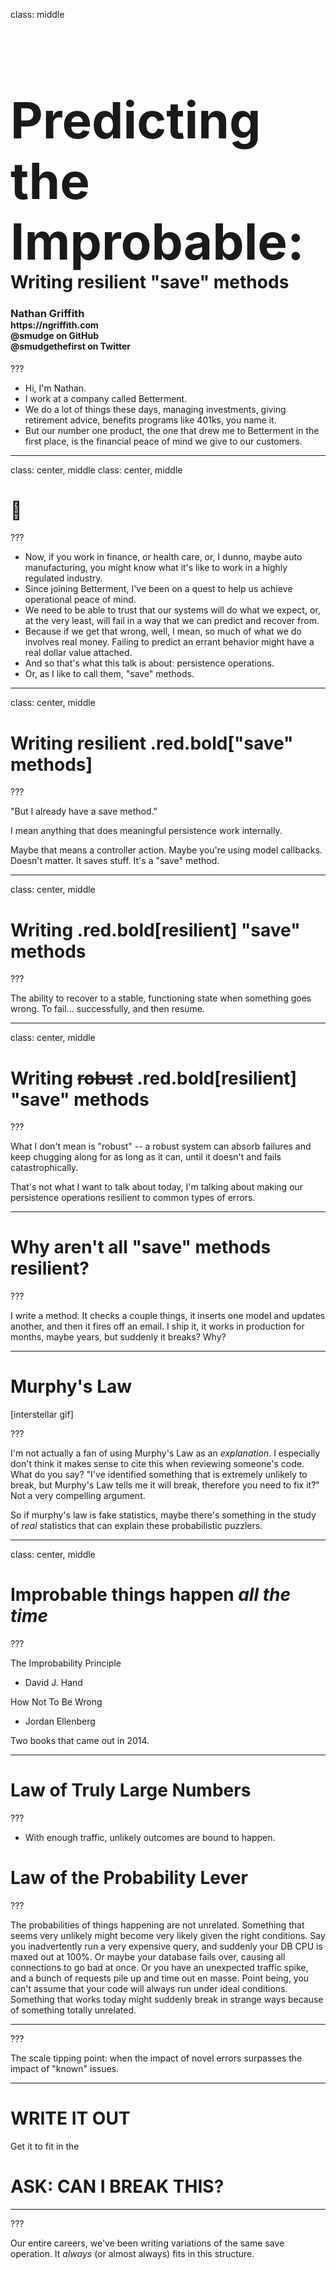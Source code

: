 class: middle

<h1 style="margin-bottom:0;font-size:80px;">Predicting the Improbable:</h1>
<h1 style="margin-top:0;">Writing resilient "save" methods</h1>

<h3 style="margin-bottom:0;">Nathan Griffith</h3>
<h4 style="margin-top:0;">https://ngriffith.com<br/>@smudge on GitHub<br/>@smudgethefirst on Twitter</h4>

???

- Hi, I'm Nathan.
- I work at a company called Betterment.
- We do a lot of things these days, managing investments, giving retirement advice, benefits programs like 401ks, you name it.
- But our number one product, the one that drew me to Betterment in the first place, is the financial peace of mind we give to our customers.

---
class: center, middle
class: center, middle

# 💸

???

- Now, if you work in finance, or health care, or, I dunno, maybe auto manufacturing, you might know what it's like to work in a highly regulated industry.
- Since joining Betterment, I've been on a quest to help us achieve operational peace of mind.
- We need to be able to trust that our systems will do what we expect, or, at the very least, will fail in a way that we can predict and recover from.
- Because if we get that wrong, well, I mean, so much of what we do involves real money. Failing to predict an errant behavior might have a real dollar value attached.
- And so that's what this talk is about: persistence operations.
- Or, as I like to call them, "save" methods.

---
class: center, middle

# Writing resilient .red.bold["save" methods]

???

"But I already have a save method."

I mean anything that does meaningful persistence work internally.

Maybe that means a controller action. Maybe you're using model callbacks. Doesn't matter. It saves stuff. It's a "save" method.

---
class: center, middle

# Writing .red.bold[resilient] "save" methods

???

The ability to recover to a stable, functioning state when something goes wrong. To fail... successfully, and then resume.

---
class: center, middle

# Writing ~~robust~~ .red.bold[resilient] "save" methods

???

What I don't mean is "robust" -- a robust system can absorb failures and keep chugging along for as long as it can, until it doesn't and fails catastrophically.

That's not what I want to talk about today, I'm talking about making our persistence operations resilient to common types of errors.

---

# Why aren't all "save" methods resilient?

???

I write a method. It checks a couple things, it inserts one model and updates another, and then it fires off an email.
I ship it, it works in production for months, maybe years, but suddenly it breaks? Why?

---

# Murphy's Law

[interstellar gif]

???

I'm not actually a fan of using Murphy's Law as an _explanation_.
I especially don't think it makes sense to cite this when reviewing someone's code.
What do you say? "I've identified something that is extremely unlikely to break, but Murphy's Law tells me it will break, therefore you need to fix it?"
Not a very compelling argument.

So if murphy's law is fake statistics, maybe there's something in the study of _real_ statistics that can explain these probabilistic puzzlers.

---
class: center, middle

# Improbable things happen _all the time_

???

The Improbability Principle
- David J. Hand

How Not To Be Wrong
- Jordan Ellenberg

Two books that came out in 2014.

---

# Law of Truly Large Numbers

???

- With enough traffic, unlikely outcomes are bound to happen.


# Law of the Probability Lever

???

The probabilities of things happening are not unrelated.
Something that seems very unlikely might become very likely given the right conditions.
Say you inadvertently run a very expensive query, and suddenly your DB CPU is maxed out at 100%.
Or maybe your database fails over, causing all connections to go bad at once.
Or you have an unexpected traffic spike, and a bunch of requests pile up and time out en masse.
Point being, you can't assume that your code will always run under ideal conditions.
Something that works today might suddenly break in strange ways because of something totally unrelated.

---

???

The scale tipping point: when the impact of novel errors surpasses the impact of "known" issues.


---


# WRITE IT OUT

Get it to fit in the 

# ASK: CAN I BREAK THIS?

---

???

Our entire careers, we've been writing variations of the same save operation. It _always_ (or almost always) fits in this structure.
